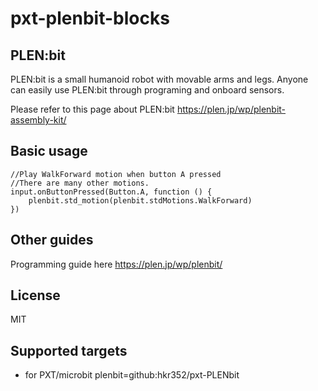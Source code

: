 # pxt-plenbit-blocks



## PLEN:bit

PLEN:bit is a small humanoid robot with movable arms and legs. Anyone can easily use PLEN:bit through programing and onboard sensors.

Please refer to this page about PLEN:bit
https://plen.jp/wp/plenbit-assembly-kit/

## Basic usage

```blocks
//Play WalkForward motion when button A pressed
//There are many other motions.
input.onButtonPressed(Button.A, function () {
    plenbit.std_motion(plenbit.stdMotions.WalkForward)
})
```

## Other guides

Programming guide here
https://plen.jp/wp/plenbit/

## License

MIT

## Supported targets

* for PXT/microbit
plenbit=github:hkr352/pxt-PLENbit